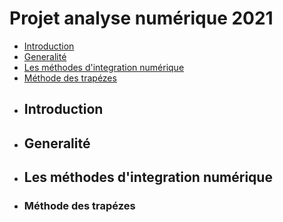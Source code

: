 # Projet analyse numérique 2021
- [Introduction](#Introduction)
- [Generalité](#Generalité)
- [Les méthodes d'integration numérique](#methodes)
- [Méthode des trapézes](t)
- ## Introduction 
- ## Generalité
- ## Les méthodes d'integration numérique
- ### Méthode des trapézes
